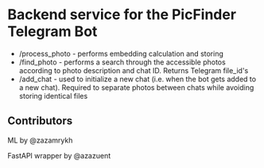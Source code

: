 # Backend service for the PicFinder Telegram Bot
- /process_photo - performs embedding calculation and storing
- /find_photo - performs a search through the accessible photos according to photo description and chat ID. Returns Telegram file_id's
- /add_chat - used to initialize a new chat (i.e. when the bot gets added to a new chat). Required to separate photos between chats while avoiding storing identical files

## Contributors
ML by @zazamrykh

FastAPI wrapper by @azazuent

